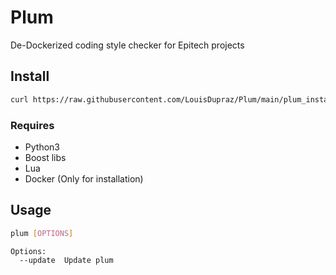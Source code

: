 # Plum
De-Dockerized coding style checker for Epitech projects


## Install

```sh
curl https://raw.githubusercontent.com/LouisDupraz/Plum/main/plum_install.sh | bash
```
### Requires
- Python3
- Boost libs
- Lua
- Docker (Only for installation)

## Usage

```sh
plum [OPTIONS]

Options:
  --update  Update plum
```

